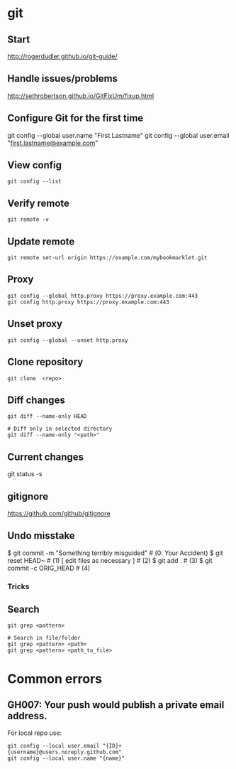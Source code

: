 # git

## Start
http://rogerdudler.github.io/git-guide/

## Handle issues/problems
http://sethrobertson.github.io/GitFixUm/fixup.html


## Configure Git for the first time
git config --global user.name "First Lastname"
git config --global user.email "first.lastname@example.com"

## View config

    git config --list

## Verify remote
    
    git remote -v

## Update remote

    git remote set-url origin https://example.com/mybookmarklet.git

## Proxy

    git config --global http.proxy https://proxy.example.com:443
    git config http.proxy https://proxy.example.com:443

## Unset proxy

    git config --global --unset http.proxy

## Clone repository

    git clone  <repo>

## Diff changes

    git diff --name-only HEAD

    # Diff only in selected directory
    git diff --name-only "<path>"

## Current changes
git status -s

## gitignore
https://github.com/github/gitignore

## Undo misstake
$ git commit -m "Something terribly misguided" # (0: Your Accident)
$ git reset HEAD~                              # (1)
[ edit files as necessary ]                    # (2)
$ git add .                                    # (3)
$ git commit -c ORIG_HEAD                      # (4)

### Tricks

## Search

    git grep <pattern>

    # Search in file/folder
    git grep <pattern> <path>
    git grep <pattern> <path_to_file>

# Common errors

## GH007: Your push would publish a private email address.

For local repo use:

    git config --local user.email "{ID}+{username}@users.noreply.github.com"
    git config --local user.name "{name}"
